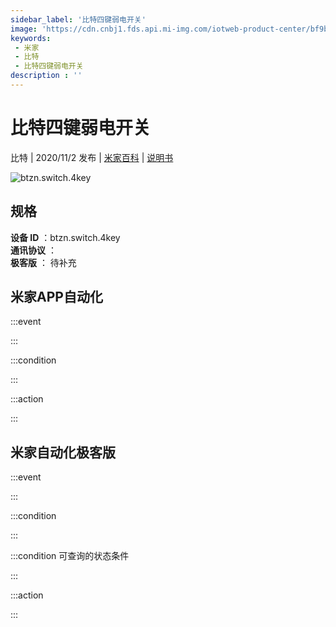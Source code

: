 ```yaml
---
sidebar_label: '比特四键弱电开关'
image: 'https://cdn.cnbj1.fds.api.mi-img.com/iotweb-product-center/bf9bc6145fa39627b6d90b48ba33b8ef_比特四键弱电开关.png?GalaxyAccessKeyId=AKVGLQWBOVIRQ3XLEW&Expires=9223372036854775807&Signature=89rmEPyx7Qc735bmTTfvk/C/NyQ='
keywords: 
 - 米家
 - 比特
 - 比特四键弱电开关
description : ''
---
```

# 比特四键弱电开关

比特 | 2020/11/2 发布 | [米家百科](https://home.mi.com/webapp/content/baike/product/index.html?model=btzn.switch.4key) | [说明书](https://home.mi.com/views/introduction.html?model=btzn.switch.4key&region=cn)

![btzn.switch.4key](https://cdn.cnbj1.fds.api.mi-img.com/iotweb-product-center/bf9bc6145fa39627b6d90b48ba33b8ef_比特四键弱电开关.png?GalaxyAccessKeyId=AKVGLQWBOVIRQ3XLEW&Expires=9223372036854775807&Signature=89rmEPyx7Qc735bmTTfvk/C/NyQ=)

## 规格  
> 
**设备 ID** ：btzn.switch.4key  
**通讯协议** ：  
**极客版**  ： 待补充 


## 米家APP自动化  

:::event  

:::

:::condition  

:::

:::action   

:::

## 米家自动化极客版  

:::event  

:::

:::condition  

:::

:::condition 可查询的状态条件  

:::

:::action  

:::

        
